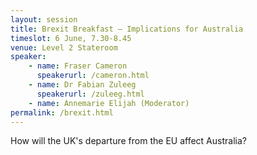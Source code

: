 ```yaml
---
layout: session
title: Brexit Breakfast – Implications for Australia
timeslot: 6 June, 7.30-8.45
venue: Level 2 Stateroom
speaker:
    - name: Fraser Cameron
      speakerurl: /cameron.html
    - name: Dr Fabian Zuleeg
      speakerurl: /zuleeg.html
    - name: Annemarie Elijah (Moderator)
permalink: /brexit.html
---
```

How will the UK's departure from the EU affect Australia?